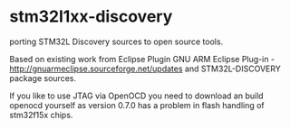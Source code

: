 stm32l1xx-discovery
===================

porting STM32L Discovery sources to open source tools.

Based on existing work from Eclipse Plugin
GNU ARM Eclipse Plug-in - http://gnuarmeclipse.sourceforge.net/updates
and STM32L-DISCOVERY package sources.

If you like to use JTAG via OpenOCD you need to download an build openocd 
yourself as version 0.7.0 has a problem in flash handling of stm32f15x chips.
